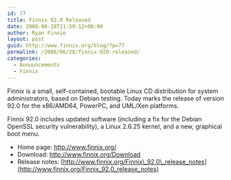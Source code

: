 ```yaml
---
id: 77
title: Finnix 92.0 Released
date: 2008-06-28T21:59:12+00:00
author: Ryan Finnie
layout: post
guid: http://www.finnix.org/blog/?p=77
permalink: /2008/06/28/finnix-920-released/
categories:
  - Announcements
  - Finnix
---
```

Finnix is a small, self-contained, bootable Linux CD distribution for system administrators, based on Debian testing. Today marks the release of version 92.0 for the x86/AMD64, PowerPC, and UML/Xen platforms.

Finnix 92.0 includes updated software (including a fix for the Debian OpenSSL security vulnerability), a Linux 2.6.25 kernel, and a new, graphical boot menu.

  * Home page: <http://www.finnix.org/>
  * Download: <http://www.finnix.org/Download>
  * Release notes: [http://www.finnix.org/Finnix\_92.0\_release_notes](http://www.finnix.org/Finnix_92.0_release_notes)